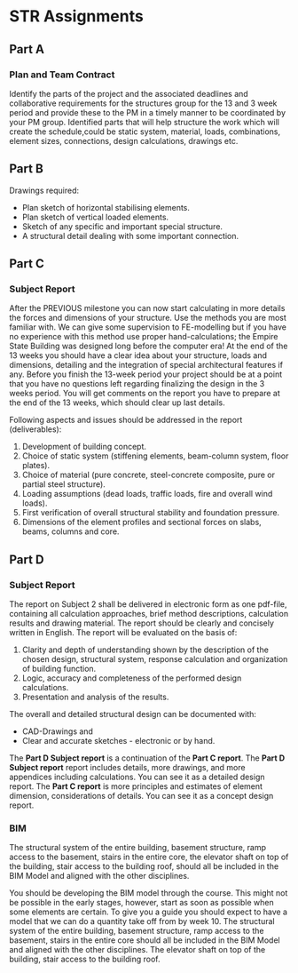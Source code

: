 # STR Assignments
## Part A
### Plan and Team Contract
Identify the parts of the project and the associated deadlines and collaborative requirements for
the structures group for the 13 and 3 week period and provide these to the PM in a timely manner
to be coordinated by your PM group.
Identified parts that will help structure the work which will create the schedule,could be static
system, material, loads, combinations, element sizes, connections, design calculations, drawings etc.

## Part B
Drawings required:
- Plan sketch of horizontal stabilising elements.
-	Plan sketch of vertical loaded elements.
-	Sketch of any specific and important special structure.
-	A structural detail dealing with some important connection.

## Part C
### Subject Report
After the PREVIOUS milestone you can now start calculating in more details the forces and dimensions
of your structure. Use the methods you are most familiar with. We can give some supervision
to FE-modelling but if you have no experience with this method use proper hand-calculations;
the Empire State Building was designed long before the computer era! At the end of the 13 weeks you
should have a clear idea about your structure, loads and dimensions, detailing and the integration
of special architectural features if any. Before you finish the 13-week period your project should
be at a point that you have no questions left regarding finalizing the design in the 3 weeks period.
You will get comments on the report you have to prepare at the end of the 13 weeks, which should clear
up last details.

Following aspects and issues should be addressed in the report (deliverables):
1. Development of building concept.
2. Choice of static system (stiffening elements, beam-column system, floor plates).
3. Choice of material (pure concrete, steel-concrete composite, pure or partial steel structure).
4. Loading assumptions (dead loads, traffic loads, fire and overall wind loads).
5. First verification of overall structural stability and foundation pressure.
6. Dimensions of the element profiles and sectional forces on slabs, beams, columns and core.

## Part D 
### Subject Report
The report on Subject 2 shall be delivered in electronic form as one pdf-file, containing all calculation
approaches, brief method descriptions, calculation results and drawing material. The report should be clearly
and concisely written in English. The report will be evaluated on the basis of:
1. Clarity and depth of understanding shown by the description of the chosen design, structural system,
response calculation and organization of building function.
2. Logic, accuracy and completeness of the performed design calculations.
3. Presentation and analysis of the results.

The overall and detailed structural design can be documented with:
- CAD-Drawings and
- Clear and accurate sketches - electronic or by hand.

The **Part D Subject report** is a continuation of the **Part C report**. The **Part D Subject report** report
includes details, more drawings, and more appendices including calculations. You can see it as a detailed design report.
The **Part C report** is more principles and estimates of element dimension, considerations of details. You can see
it as a concept design report.

  
### BIM
The structural system of the entire building, basement structure, ramp access to the basement, stairs in the entire
core, the elevator shaft on top of the building, stair access to the building roof, should all be included in the
BIM Model and aligned with the other disciplines.

You should be developing the BIM model through the course. This might not be possible in the early stages, however,
start as soon as possible when some elements are certain. To give you a guide you should expect to have a model that
we can do a quantity take off from by week 10. The structural system of the entire building, basement structure, ramp
access to the basement, stairs in the entire core should all be included in the BIM Model and aligned with the other
disciplines. The elevator shaft on top of the building, stair access to the building roof.


